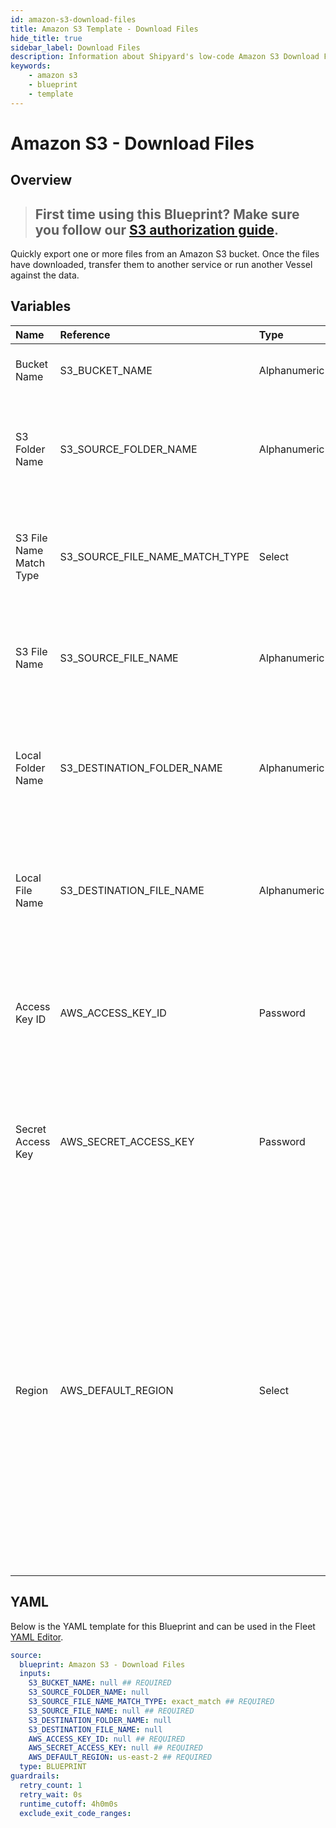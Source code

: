 ```yaml
---
id: amazon-s3-download-files
title: Amazon S3 Template - Download Files
hide_title: true
sidebar_label: Download Files
description: Information about Shipyard's low-code Amazon S3 Download Files blueprint. Quickly export one or more files from an Amazon S3 bucket. Once the files have downloaded, transfer them to another service or run another Vessel against the data.
keywords:
    - amazon s3
    - blueprint
    - template
---
```


# Amazon S3 - Download Files

## Overview

> ## **First time using this Blueprint? Make sure you follow our [S3 authorization guide](https://www.shipyardapp.com/docs/blueprint-library/amazon-s3/amazon-s3-authorization/)**.

Quickly export one or more files from an Amazon S3 bucket. Once the files have downloaded, transfer them to another service or run another Vessel against the data.



## Variables

| Name | Reference | Type | Required | Default | Options | Description |
|:---|:---|:---|:---|:---|:---|:---|
| Bucket Name | S3_BUCKET_NAME | Alphanumeric | :white_check_mark: | - | - | The target S3 bucket the target file is stored in. |
| S3 Folder Name | S3_SOURCE_FOLDER_NAME | Alphanumeric | :heavy_minus_sign: | - | - | Name of the folder where the file is stored in the S3 Bucket. If left blank, looks in the root directory. |
| S3 File Name Match Type | S3_SOURCE_FILE_NAME_MATCH_TYPE | Select | :white_check_mark: | `exact_match` | Exact Match: `exact_match`<br></br><br></br>Regex Match: `regex_match` | Determines if the text in "S3 File Name" will look for one file with exact match, or multiple files using regex. |
| S3 File Name | S3_SOURCE_FILE_NAME | Alphanumeric | :white_check_mark: | - | - | Name of the target file in the S3 bucket. Can be regex if "Match Type" is set accordingly. |
| Local Folder Name | S3_DESTINATION_FOLDER_NAME | Alphanumeric | :heavy_minus_sign: | - | - | Folder where the file(s) should be downloaded on Shipyard. Leaving blank will place the file in the home directory. |
| Local File Name | S3_DESTINATION_FILE_NAME | Alphanumeric | :heavy_minus_sign: | - | - | What to name the file(s) being downloaded on Shipyard. If left blank, defaults to the original file name(s). |
| Access Key ID | AWS_ACCESS_KEY_ID | Password | :white_check_mark: | - | - | The access key ID for programmatic IAM user used to download the file. See Authorization documentation for more information. |
| Secret Access Key | AWS_SECRET_ACCESS_KEY | Password | :white_check_mark: | - | - | The secret access key for programmatic IAM user used to download the file. See Authorization documentation for more information. |
| Region | AWS_DEFAULT_REGION | Select | :white_check_mark: | `us-east-2` | `us-east-2`, `us-east-1`, `us-west-1`, `us-west-2`, `af-south-1`, `ap-east-1`, `ap-south-1`, `ap-northeast-3`, `ap-northeast-2`, `ap-southeast-1`, `ap-southeast-2`, `ap-northeast-1`, `ca-central-1`, `cn-north-1`, `cn-northwest-1`, `eu-central-1`, `eu-west-1`, `eu-west-2`, `eu-south-1`, `eu-west-3`, `eu-north-1`, `sa-east-1`, `me-south-1` | The AWS region for the S3 bucket and IAM user. |


## YAML

Below is the YAML template for this Blueprint and can be used in the Fleet [YAML Editor](../../reference/fleets.md#yaml-editor).

```yaml
source:
  blueprint: Amazon S3 - Download Files
  inputs:
    S3_BUCKET_NAME: null ## REQUIRED
    S3_SOURCE_FOLDER_NAME: null 
    S3_SOURCE_FILE_NAME_MATCH_TYPE: exact_match ## REQUIRED
    S3_SOURCE_FILE_NAME: null ## REQUIRED
    S3_DESTINATION_FOLDER_NAME: null 
    S3_DESTINATION_FILE_NAME: null 
    AWS_ACCESS_KEY_ID: null ## REQUIRED
    AWS_SECRET_ACCESS_KEY: null ## REQUIRED
    AWS_DEFAULT_REGION: us-east-2 ## REQUIRED
  type: BLUEPRINT
guardrails:
  retry_count: 1
  retry_wait: 0s
  runtime_cutoff: 4h0m0s
  exclude_exit_code_ranges:
```
